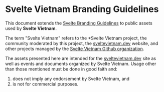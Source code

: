 # Svelte Vietnam Branding Guidelines

This document extends the [Svelte Branding Guidelines](https://github.com/sveltejs/branding) to public assets used by **Svelte Vietnam**.

The term "Svelte Vietnam" refers to the *Svelte Vietnam project, the community moderated by this project, the [sveltevietnam.dev] website, and other projects managed by the [Svelte Vietnam Github organization][sveltevietnam.github].

The assets presented here are intended for the [sveltevietnam.dev] site as well as events and documents organized by Svelte Vietnam. Usage other than those mentioned must be done in good faith and:

1. does not imply any endorsement by Svelte Vietnam, and
2. is not for commercial purposes.

[sveltevietnam.dev]: https://sveltevietnam.dev
[sveltevietnam.github]: https://github.com/sveltevietnam